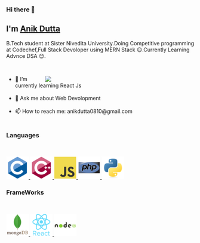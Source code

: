 ### Hi there 👋
<h2 align="left">I'm <a href="https://www.linkedin.com/in/anik-dutta-86526021b/">Anik Dutta</a></h2>
<p>B.Tech student at Sister Nivedita University.Doing Competitive programming at Codechef,Full Stack Devoloper using MERN Stack 😉.Currently Learning Advnce DSA 😊.</p>
<br/>
<p1>
 <div class="head">
  <img align="right" style="width:25rem" src ="https://camo.githubusercontent.com/6607041227d81f650340ff070cc2843518acad359b57e5bb054a9fb7127aa041/68747470733a2f2f63646e2e6472696262626c652e636f6d2f75736572732f323634363432332f73637265656e73686f74732f353530373139362f636f6d70757465722e676966">
<ul line-height="3">
 <li>🌱 I’m currently learning React Js <br/><br/>
 <li>💬 Ask me about Web Devolopment <br/><br/>
 <li>📫 How to reach me: anikdutta0810@gmail.com <br/><br/>
 </ul>
</p1>
 </div>
 

<h3 align="left">Languages</h3>
<br/>
<p align="left"> <a href="https://www.cprogramming.com/" target="_blank" rel="noreferrer"> <img src="https://raw.githubusercontent.com/devicons/devicon/master/icons/c/c-original.svg" alt="c" width="60" height="60" padding="2rem"/> </a> 
 <a href="https://www.w3schools.com/cpp/" target="_blank" rel="noreferrer"> <img src="https://raw.githubusercontent.com/devicons/devicon/master/icons/cplusplus/cplusplus-original.svg" alt="cplusplus" width="60" height="60" padding="2rem"/> </a> 
 <a href="https://developer.mozilla.org/en-US/docs/Web/JavaScript" target="_blank" rel="noreferrer"> <img src="https://raw.githubusercontent.com/devicons/devicon/master/icons/javascript/javascript-original.svg" alt="javascript" width="60" height="60" padding="2rem" /> </a>
 <a href="https://www.php.net" target="_blank" rel="noreferrer"> <img src="https://raw.githubusercontent.com/devicons/devicon/master/icons/php/php-original.svg" alt="php" width="60" height="60" padding="2rem"/> </a> 
 <a href="https://www.python.org" target="_blank" rel="noreferrer"> <img src="https://raw.githubusercontent.com/devicons/devicon/master/icons/python/python-original.svg" alt="python" width="60" height="60" padding="2rem"/> </a> </p>
 
 
 <h3 align="left">FrameWorks</h3>
 <br/>
 <p align="left">
 <a href="https://www.mongodb.com/" target="_blank" rel="noreferrer"> <img src="https://raw.githubusercontent.com/devicons/devicon/master/icons/mongodb/mongodb-original-wordmark.svg" alt="mongodb" width="60" height="60" padding-right="4rem"/> </a>
 <a href="https://reactjs.org/" target="_blank" rel="noreferrer"> <img src="https://raw.githubusercontent.com/devicons/devicon/master/icons/react/react-original-wordmark.svg" alt="react" width="60" height="60" padding-right="4rem"/> 
 <a href="https://nodejs.org" target="_blank" rel="noreferrer"> <img src="https://raw.githubusercontent.com/devicons/devicon/master/icons/nodejs/nodejs-original-wordmark.svg" alt="nodejs" width="60" height="60" padding-right="4rem"/> </a> </a>
</p>
 
